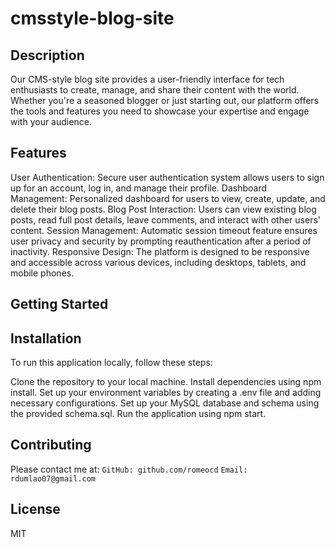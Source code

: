 # cmsstyle-blog-site

## Description

Our CMS-style blog site provides a user-friendly interface for tech enthusiasts to create, manage, and share their content with the world. Whether you're a seasoned blogger or just starting out, our platform offers the tools and features you need to showcase your expertise and engage with your audience.

## Features

User Authentication: Secure user authentication system allows users to sign up for an account, log in, and manage their profile.
Dashboard Management: Personalized dashboard for users to view, create, update, and delete their blog posts.
Blog Post Interaction: Users can view existing blog posts, read full post details, leave comments, and interact with other users' content.
Session Management: Automatic session timeout feature ensures user privacy and security by prompting reauthentication after a period of inactivity.
Responsive Design: The platform is designed to be responsive and accessible across various devices, including desktops, tablets, and mobile phones.

## Getting Started

## Installation

To run this application locally, follow these steps:

Clone the repository to your local machine.
Install dependencies using npm install.
Set up your environment variables by creating a .env file and adding necessary configurations.
Set up your MySQL database and schema using the provided schema.sql.
Run the application using npm start.


## Contributing
Please contact me at:
`GitHub: github.com/romeocd`
`Email: rdumlao07@gmail.com`

## License
MIT